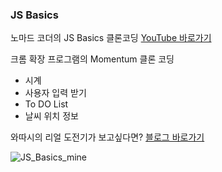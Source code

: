 ### JS Basics 

노마드 코더의 JS Basics 클론코딩 [YouTube 바로가기](https://www.youtube.com/playlist?list=PL7jH19IHhOLM8YwJMTa3UkXZN-LldYnyK)

크롬 확장 프로그램의 Momentum 클론 코딩 

- 시계 
- 사용자 입력 받기
- To DO List
- 날씨 위치 정보 

와따시의 리얼 도전기가 보고싶다면? [블로그 바로가기](https://jokbalkiller.github.io/JS-Basics-01)

![JS_Basics_mine](https://user-images.githubusercontent.com/55704603/88150348-3e16b100-cc3c-11ea-8b0f-c4e4e215c36f.png)
